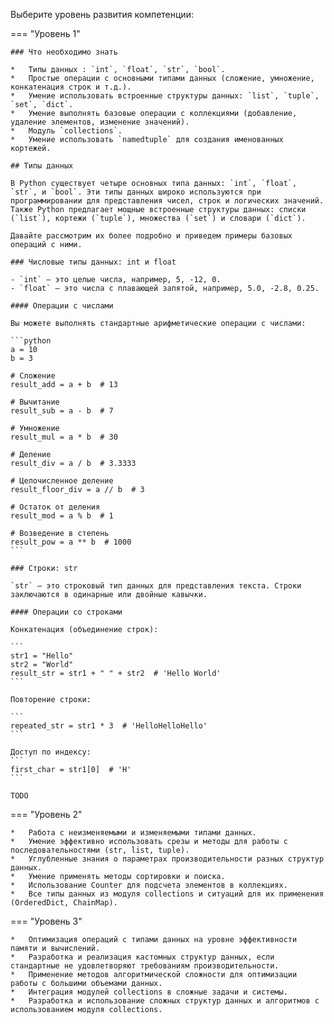 Выберите уровень развития компетенции:

=== "Уровень 1"

    ### Что необходимо знать

    *   Типы данных : `int`, `float`, `str`, `bool`.
    *   Простые операции с основными типами данных (сложение, умножение, конкатенация строк и т.д.).
    *   Умение использовать встроенные структуры данных: `list`, `tuple`, `set`, `dict`.
    *   Умение выполнять базовые операции с коллекциями (добавление, удаление элементов, изменение значений).
    *   Модуль `collections`.
    *   Умение использовать `namedtuple` для создания именованных кортежей.

    ## Типы данных
    
    В Python существует четыре основных типа данных: `int`, `float`, `str`, и `bool`. Эти типы данных широко используются при программировании для представления чисел, строк и логических значений. Также Python предлагает мощные встроенные структуры данных: списки (`list`), кортежи (`tuple`), множества (`set`) и словари (`dict`). 
    
    Давайте рассмотрим их более подробно и приведем примеры базовых операций с ними.

    ### Числовые типы данных: int и float

    - `int` — это целые числа, например, 5, -12, 0.
    - `float` — это числа с плавающей запятой, например, 5.0, -2.8, 0.25.
    
    #### Операции с числами
    
    Вы можете выполнять стандартные арифметические операции с числами:

    ```python
    a = 10
    b = 3

    # Сложение
    result_add = a + b  # 13

    # Вычитание
    result_sub = a - b  # 7

    # Умножение
    result_mul = a * b  # 30

    # Деление
    result_div = a / b  # 3.3333

    # Целочисленное деление
    result_floor_div = a // b  # 3

    # Остаток от деления
    result_mod = a % b  # 1

    # Возведение в степень
    result_pow = a ** b  # 1000
    ```

    ### Строки: str
    
    `str` — это строковый тип данных для представления текста. Строки заключаются в одинарные или двойные кавычки.

    #### Операции со строками

    Конкатенация (объединение строк):

    ```
    str1 = "Hello"
    str2 = "World"
    result_str = str1 + " " + str2  # 'Hello World'
    ```

    Повторение строки:

    ```
    repeated_str = str1 * 3  # 'HelloHelloHello'
    ```

    Доступ по индексу:
    ```
    first_char = str1[0]  # 'H'
    ```

    TODO

=== "Уровень 2"

    *   Работа с неизменяемыми и изменяемыми типами данных.
    *   Умение эффективно использовать срезы и методы для работы с последовательностями (str, list, tuple).
    *   Углубленные знания о параметрах производительности разных структур данных.
    *   Умение применять методы сортировки и поиска.
    *   Использование Counter для подсчета элементов в коллекциях.
    *   Все типы данных из модуля collections и ситуаций для их применения (OrderedDict, ChainMap).

=== "Уровень 3"

    *   Оптимизация операций с типами данных на уровне эффективности памяти и вычислений.
    *   Разработка и реализация кастомных структур данных, если стандартные не удовлетворяют требованиям производительности.
    *   Применение методов алгоритмической сложности для оптимизации работы с большими объемами данных.
    *   Интеграция модулей collections в сложные задачи и системы.
    *   Разработка и использование сложных структур данных и алгоритмов с использованием модуля collections.
